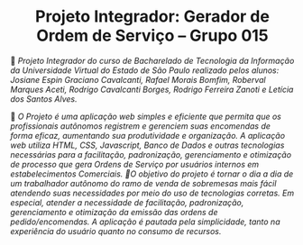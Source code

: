  <h1 align="center"> Projeto Integrador: Gerador de Ordem de Serviço – Grupo 015 </h1> 

:open_file_folder:    *Projeto Integrador do curso de Bacharelado de Tecnologia da Informação da Universidade Virtual do Estado de São Paulo realizado pelos alunos: Josiane Espin Graciano Cavalcanti, Rafael Morais Bomfim, Roberval Marques Aceti, Rodrigo Cavalcanti Borges, Rodrigo Ferreira Zanoti e Letícia dos Santos Alves.* 


:game_die:   *O Projeto é uma aplicação web simples e eficiente que permita que os profissionais autônomos registrem e gerenciem suas encomendas de forma eficaz, aumentando sua produtividade e organização. A aplicação web utiliza HTML, CSS, Javascript, Banco de Dados e outras tecnologias necessárias para a facilitação, padronização, gerenciamento e otimização de processo que gera Ordens de Serviço por usuários internos em estabelecimentos Comerciais.
:page_with_curl:O objetivo do projeto é tornar o dia a dia de um trabalhador autônomo do ramo de venda de sobremesas mais fácil atendendo suas necessidades por meio do uso de tecnologias corretas. Em especial, atender a necessidade de facilitação, padronização, gerenciamento e otimização da emissão das ordens de pedido/encomendas. A aplicação é pautada pela simplicidade, tanto na experiência do usuário quanto no consumo de recursos.*



 
